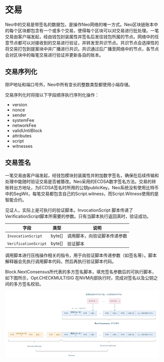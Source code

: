 # 交易
Neo中的交易是带签名的数据包，是操作Neo网络的唯一方式。Neo区块链账本中的每个区块都包含有一个或多个交易，使得每个区块可以对交易进行批处理。一笔交易由客户端发起，经由钱包封装属性并签名后发往钱包所属的节点。网络中的任意节点都可以对接收到的交易进行验证，并转发至共识节点。共识节点会选择性的将交易打包到提案块中并广播进行共识。共识通过后广播至网络中的节点，各节点会对区块中的每笔交易进行验证并更新各自的账本。

## 交易序列化

除IP地址和端口号外，Neo中所有变长的整数类型都使用小端存储。

交易序列化时将按以下字段顺序执行序列化操作：

-   version
-   nonce
-   sender
-   systemFee
-   networkFee
-   validUntilBlock
-   attributes
-   script
-   witnesses

## 交易签名
一笔交易由客户端发起，经钱包模块封装属性并附加数字签名，确保在后续传输和处理中能随时验证交易是否被篡改。Neo采用的ECDSA数字签名方法。交易的转账转出方地址，为ECDSA签名时所用的公钥publicKey。Neo系统没有使用比特币中的SegWit，每笔交易都包含自己的Script.witness，而Script.Witness使用的是智能合约。

见证人，实际上是可执行的验证脚本。InvocationScript 脚本传递了VerificationScript脚本所需要的参数。只有当脚本执行返回真时，验证成功。

| 字段 | 类型 | 说明|
|-----|----|-------|
| `InvocationScript`   | byte[]| 调用脚本，向验证脚本传递参数  |
| `VerificationScript` | byte[]| 验证脚本   |

调用脚本进行压栈操作相关的指令，用于向验证脚本传递参数（如签名等）。脚本解释器会先执行调用脚本代码，然后再执行验证脚本代码。

Block.NextConsensus所代表的多方签名脚本，填充签名参数后的可执行脚本，如下图所示，Opt.CHECKMULTISIG 在NVM内部执行时，完成对签名以及公钥之间的多方签名校验。

![](../../images/nextconsensus_witness.jpg)


